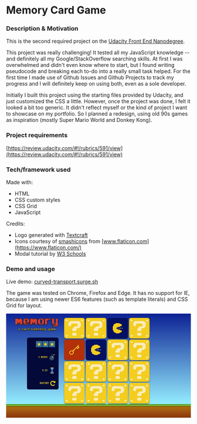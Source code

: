 # Memory Card Game

### Description & Motivation

This is the second required project on the [Udacity Front End Nanodegree](https://eu.udacity.com/course/front-end-web-developer-nanodegree--nd001).

This project was really challenging! It tested all my JavaScript knowledge -- and definitely all my Google/StackOverflow searching skills. At first I was overwhelmed and didn't even know where to start, but I found writing pseudocode and breaking each to-do into a really small task helped. For the first time I made use of Github Issues and Github Projects to track my progress and I will definitely keep on using both, even as a sole developer.

Initially I built this project using the starting files provided by Udacity, and just customized the CSS a little. However, once the project was done, I felt it looked a bit too generic. It didn't reflect myself or the kind of project I want to showcase on my portfolio. So I planned a redesign, using old 90s games as inspiration (mostly Super Mario World and Donkey Kong).

### Project requirements

[https://review.udacity.com/#!/rubrics/591/view](https://review.udacity.com/#!/rubrics/591/view)

### Tech/framework used

Made with:

* HTML
* CSS custom styles
* CSS Grid
* JavaScript

Credits:

* Logo generated with [Textcraft](https://textcraft.net/)
* Icons courtesy of [smashicons](https://www.flaticon.com/authors/smashicons) from [www.flaticon.com](https://www.flaticon.com/)
* Modal tutorial by [W3 Schools](https://www.w3schools.com/howto/howto_css_modals.asp)

### Demo and usage

Live demo: [curved-transport.surge.sh](http://curved-transport.surge.sh/)

The game was tested on Chrome, Firefox and Edge.
It has no support for IE, because I am using newer ES6 features (such as template literals) and CSS Grid for layout.

![Screenshot of the Memory Card Game](./img/screenshot.jpg)

